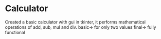 # Calculator
Created a basic calculator with gui in tkinter, it performs mathematical operations of add, sub, mul and div.
basic-> for only two values
final-> fully functional
